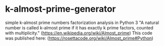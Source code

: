 # k-almost-prime-generator
simple k-almost prime numbers factorization analysis in Python 3
"A natural number is called k-almost prime if it has exactly k prime factors, counted with multiplicity." (https://en.wikipedia.org/wiki/Almost_prime)
This code was published here: (https://rosettacode.org/wiki/Almost_prime#Python)
